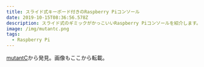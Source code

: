 ```yaml
---
title: スライド式キーボード付きのRaspberry Piコンソール
date: 2019-10-15T08:36:56.578Z
description: スライド式のギミックがかっこいいRaspberry Piコンソールを紹介します。
image: /img/mutantc.png
tags:
  - Raspberry Pi
---
```

[mutantC](https://mutantc.gitlab.io/index.html)から発見。画像もここから転載。
